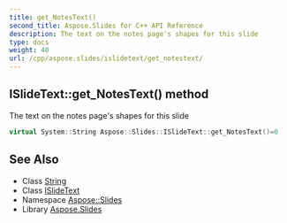 ```yaml
---
title: get_NotesText()
second_title: Aspose.Slides for C++ API Reference
description: The text on the notes page's shapes for this slide
type: docs
weight: 40
url: /cpp/aspose.slides/islidetext/get_notestext/
---
```

## ISlideText::get_NotesText() method


The text on the notes page's shapes for this slide

```cpp
virtual System::String Aspose::Slides::ISlideText::get_NotesText()=0
```

## See Also

* Class [String](../../system/string/)
* Class [ISlideText](./)
* Namespace [Aspose::Slides](../)
* Library [Aspose.Slides](../../)